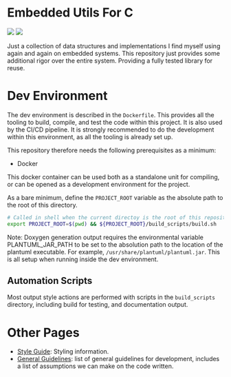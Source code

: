 # Embedded Utils For C

<a href="https://codecov.io/gh/kenkaijie/c-embedded-utils"><img src="https://codecov.io/gh/kenkaijie/c-embedded-utils/branch/master/graph/badge.svg?token=WY02IOEUE0"></a>
<a href="https://github.com/kenkaijie/c-embedded-utils/actions/workflows/ci_runner.yml"><img src="https://github.com/kenkaijie/c-embedded-utils/actions/workflows/ci_runner.yml/badge.svg?branch=master"></a>

Just a collection of data structures and implementations I find myself using again and again on embedded systems. This 
repository just provides some additional rigor over the entire system. Providing a fully tested library for reuse.

# Dev Environment
The dev environment is described in the `Dockerfile`. This provides all the tooling to build, compile, and test the code
within this project. It is also used by the CI/CD pipeline. It is strongly recommended to do the development within this
environment, as all the tooling is already set up.

This repository therefore needs the following prerequisites as a minimum:
- Docker

This docker container can be used both as a standalone unit for compiling, or can be opened as a development environment 
for the project.

As a bare minimum, define the `PROJECT_ROOT` variable as the absolute path to the root of this directory.

```sh
# Called in shell when the current directoy is the root of this repository
export PROJECT_ROOT=$(pwd) && ${PROJECT_ROOT}/build_scripts/build.sh
```

Note: Doxygen generation output requires the environmental variable PLANTUML_JAR_PATH to be set to the absolution path
to the location of the plantuml executable. For example, `/usr/share/plantuml/plantuml.jar`. This is all setup when
running inside the dev environment.

## Automation Scripts
Most output style actions are performed with scripts in the `build_scripts` directory, including build for testing,
and documentation output.

# Other Pages
- [Style Guide](docs/StyleGuide.md): Styling information.
- [General Guidelines](docs/GeneralGuidelines.md): list of general guidelines for development, includes a list of 
assumptions we can make on the code written.
